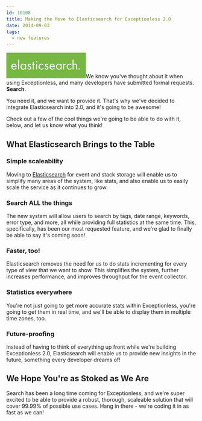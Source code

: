 ```yaml
---
id: 10108
title: Making the Move to Elasticsearch for Exceptionless 2.0
date: 2014-09-03
tags:
  - new features
---
```

![Screenshot 2014-09-03 15.03.16](/assets/img/news/Screenshot-2014-09-03-15.03.16.png)We know you've thought about it when using Exceptionless, and many developers have submitted formal requests. **Search**.

You need it, and we want to provide it. That's why we've decided to integrate Elasticsearch into 2.0, and it's going to be awesome!

Check out a few of the cool things we're going to be able to do with it, below, and let us know what you think!<!--more-->

## What Elasticsearch Brings to the Table

### Simple scaleability

Moving to <a title="Elasticsearch" href="http://www.elasticsearch.org/" target="_blank">Elasticsearch</a> for event and stack storage will enable us to simplify many areas of the system, like stats, and also enable us to easily scale the service as it continues to grow.

### Search ALL the things

The new system will allow users to search by tags, date range, keywords, error type, and more, all while providing full statistics at the same time. This, specifically, has been our most requested feature, and we're glad to finally be able to say it's coming soon!

### Faster, too!

Elasticsearch removes the need for us to do stats incrementing for every type of view that we want to show. This simplifies the system, further increases performance, and improves throughput for the event collector.

### Statistics everywhere

You're not just going to get more accurate stats within Exceptionless, you're going to get them in real time, and we'll be able to display them in multiple time zones, too.

### Future-proofing

Instead of having to think of everything up front while we're building Exceptionless 2.0, Elasticsearch will enable us to provide new insights in the future, something every developer dreams of!

## We Hope You're as Stoked as We Are

Search has been a long time coming for Exceptionless, and we're super excited to be able to provide a robust, thorough, scaleable solution that will cover 99.99% of possible use cases. Hang in there - we're coding it in as fast as we can!

